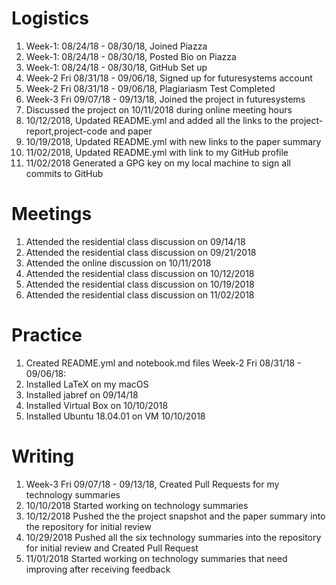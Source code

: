 # Logistics
1. Week-1: 08/24/18 - 08/30/18, Joined Piazza 
2. Week-1: 08/24/18 - 08/30/18, Posted Bio on Piazza
3. Week-1: 08/24/18 - 08/30/18, GitHub Set up
4. Week-2 Fri 08/31/18 - 09/06/18, Signed up for futuresystems account
5. Week-2 Fri 08/31/18 - 09/06/18, Plagiariasm Test Completed
6. Week-3 Fri 09/07/18 - 09/13/18, Joined the project in futuresystems
7. Discussed the project on 10/11/2018 during online meeting hours
8. 10/12/2018, Updated README.yml and added all the links to the project-report,project-code and paper
9. 10/19/2018, Updated README.yml with new links to the paper summary
10. 11/02/2018, Updated README.yml with link to my GitHub profile
11. 11/02/2018 Generated a GPG key on my local machine to sign all commits to GitHub

# Meetings
1. Attended the residential class discussion on 09/14/18
2. Attended the residential class discussion on 09/21/2018
3. Attended the online discussion on 10/11/2018
4. Attended the residential class discussion on 10/12/2018
5. Attended the residential class discussion on 10/19/2018
6. Attended the residential class discussion on 11/02/2018

# Practice
1. Created README.yml and notebook.md files Week-2 Fri 08/31/18 - 09/06/18:
2. Installed LaTeX on my macOS
3. Installed jabref on 09/14/18
4. Installed Virtual Box on 10/10/2018
5. Installed Ubuntu 18.04.01 on VM 10/10/2018

# Writing
1. Week-3 Fri 09/07/18 - 09/13/18, Created Pull Requests for my technology summaries
2. 10/10/2018 Started working on technology summaries
3. 10/12/2018 Pushed the the project snapshot and the paper summary into the repository for initial review
4. 10/29/2018 Pushed all the six technology summaries  into the repository for initial review and Created Pull Request
5. 11/01/2018 Started working on technology summaries that need improving after receiving feedback
